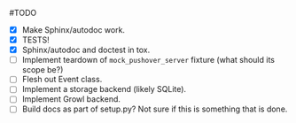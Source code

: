 #TODO

- [x] Make Sphinx/autodoc work.
- [x] TESTS!
- [x] Sphinx/autodoc and doctest in tox.
- [ ] Implement teardown of `mock_pushover_server` fixture (what should its scope be?)
- [ ] Flesh out Event class.
- [ ] Implement a storage backend (likely SQLite).
- [ ] Implement Growl backend.
- [ ] Build docs as part of setup.py? Not sure if this is something that is done.
